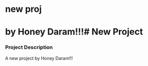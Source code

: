 # new proj  
by Honey Daram!!!# New Project
================

### Project Description
A new project by Honey Daram!!!
